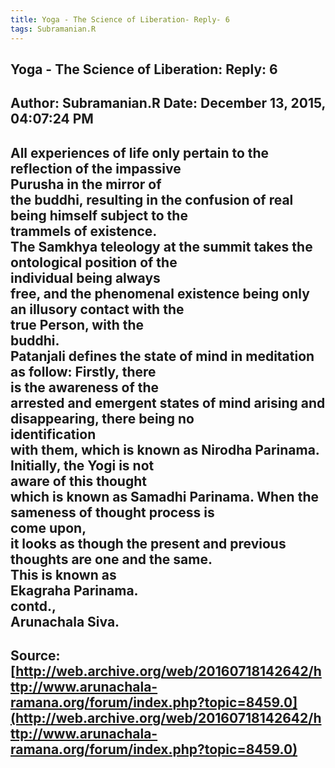 ```yaml
--- 
title: Yoga - The Science of Liberation- Reply- 6   
tags: Subramanian.R  
---  
```

##  Yoga - The Science of Liberation: Reply: 6  
Author: Subramanian.R       Date: December 13, 2015, 04:07:24 PM  
---  
All experiences of life only pertain to the reflection of the impassive  
Purusha in the mirror of   
the buddhi, resulting in the confusion of real being himself subject to the  
trammels of existence.   
The Samkhya teleology at the summit takes the ontological position of the  
individual being always   
free, and the phenomenal existence being only an illusory contact with the  
true Person, with the   
buddhi.   
Patanjali defines the state of mind in meditation as follow: Firstly, there  
is the awareness of the   
arrested and emergent states of mind arising and disappearing, there being no  
identification   
with them, which is known as Nirodha Parinama. Initially, the Yogi is not  
aware of this thought   
which is known as Samadhi Parinama. When the sameness of thought process is  
come upon,   
it looks as though the present and previous thoughts are one and the same.  
This is known as   
Ekagraha Parinama.   
contd.,   
Arunachala Siva.
 ---  
Source:[http://web.archive.org/web/20160718142642/http://www.arunachala-ramana.org/forum/index.php?topic=8459.0](http://web.archive.org/web/20160718142642/http://www.arunachala-ramana.org/forum/index.php?topic=8459.0)   
---  

